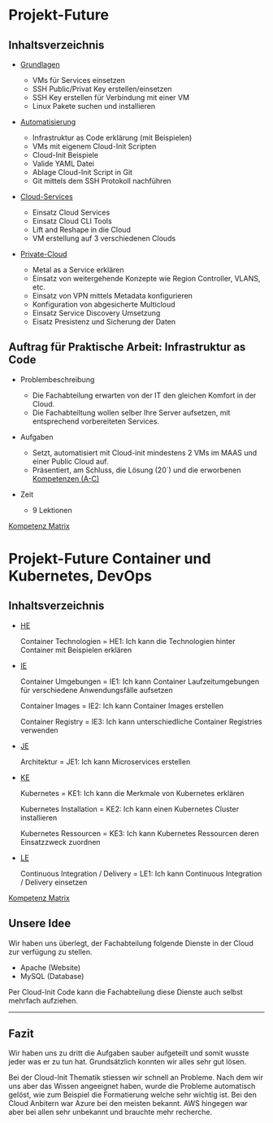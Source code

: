 Projekt-Future
========
## Inhaltsverzeichnis 
- [Grundlagen](https://github.com/ask-yo-girl-about-me/Project-Future/tree/main/01_Grundlage)
    - VMs für Services einsetzen
    - SSH Public/Privat Key erstellen/einsetzen
    - SSH Key erstellen für Verbindung mit einer VM
    - Linux Pakete suchen und installieren


- [Automatisierung](https://github.com/ask-yo-girl-about-me/Project-Future/tree/main/02_Automatisierung)
    - Infrastruktur as Code erklärung (mit Beispielen)
    - VMs mit eigenem Cloud-Init Scripten
    - Cloud-Init Beispiele
    - Valide YAML Datei
    - Ablage Cloud-Init Script in Git
    - Git mittels dem SSH Protokoll nachführen
    
- [Cloud-Services](https://github.com/ask-yo-girl-about-me/Project-Future/tree/main/03_Cloud-Services)
    - Einsatz Cloud Services
    - Einsatz Cloud CLI Tools
    - Lift and Reshape in die Cloud
    - VM erstellung auf 3 verschiedenen Clouds

- [Private-Cloud](https://github.com/ask-yo-girl-about-me/Project-Future/tree/main/04_Private-Cloud)
    - Metal as a Service erklären
    - Einsatz von weitergehende Konzepte wie Region Controller, VLANS, etc.
    - Einsatz von VPN mittels Metadata konfigurieren
    - Konfiguration von abgesicherte Multicloud
    - Einsatz Service Discovery Umsetzung
    - Eisatz Presistenz und Sicherung der Daten

## Auftrag für Praktische Arbeit: Infrastruktur as Code
- Problembeschreibung
    - Die Fachabteilung erwarten von der IT den gleichen Komfort in der Cloud.
    - Die Fachabteiltung wollen selber Ihre Server aufsetzen, mit entsprechend vorbereiteten Services.
  
- Aufgaben
    - Setzt, automatisiert mit Cloud-init mindestens 2 VMs im MAAS und einer Public Cloud auf.
    - Präsentiert, am Schluss, die Lösung (20`) und die erworbenen [Kompetenzen (A-C)](https://gitlab.com/ch-tbz-hf/Stud/cnt/-/tree/main/1_Kompetenzmatrix#matrix)
- Zeit
    - 9 Lektionen

[Kompetenz Matrix](https://gitlab.com/ch-tbz-hf/Stud/cnt/-/tree/main/1_Kompetenzmatrix#matrix)

Projekt-Future Container und Kubernetes, DevOps
========
## Inhaltsverzeichnis
- [HE](/01_Kompetenzen/HE/)

    Container Technologien = HE1: Ich kann die Technologien hinter Container mit Beispielen erklären

- [IE](/01_Kompetenzen/IE/)

    Container Umgebungen = IE1: Ich kann Container Laufzeitumgebungen für verschiedene Anwendungsfälle aufsetzen

    Container Images = IE2: Ich kann Container Images erstellen

    Container Registry = IE3: Ich kann unterschiedliche Container Registries verwenden

- [JE](/01_Kompetenzen/JE/)

    Architektur = JE1: Ich kann Microservices erstellen

- [KE](/01_Kompetenzen/KE/)
   
    Kubernetes = KE1: Ich kann die Merkmale von Kubernetes erklären

    Kubernetes Installation = KE2: Ich kann einen Kubernetes Cluster installieren

    Kubernetes Ressourcen = KE3: Ich kann Kubernetes Ressourcen deren Einsatzzweck zuordnen


- [LE](/01_Kompetenzen/LE/)

    Continuous Integration / Delivery = LE1: Ich kann Continuous Integration / Delivery einsetzen

[Kompetenz Matrix](https://gitlab.com/ch-tbz-hf/Stud/cnt/-/tree/main/1_Kompetenzmatrix#matrix)

## Unsere Idee

Wir haben uns überlegt, der Fachabteilung folgende Dienste in der Cloud zur verfügung zu stellen.

- Apache (Website)
- MySQL (Database)

Per Cloud-Init Code kann die Fachabteilung diese Dienste auch selbst mehrfach aufziehen.

- - -

## Fazit
Wir haben uns zu dritt die Aufgaben sauber aufgeteilt und somit wusste jeder was er zu tun hat. Grundsätzlich konnten wir alles sehr gut lösen.

Bei der Cloud-Init Thematik stiessen wir schnell an Probleme. Nach dem wir uns aber das Wissen angeeignet haben, wurde die Probleme automatisch gelöst, wie zum Beispiel die Formatierung welche sehr wichtig ist.
Bei den Cloud Anbitern war Azure bei den meisten bekannt. AWS hingegen war aber bei allen sehr unbekannt und brauchte mehr recherche.